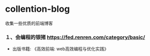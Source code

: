 # collention-blog
收集一些优质的前端博客

### １、会编程的银猪 https://fed.renren.com/category/basic/
- 出版书籍: 《高效前端: web高效编程与优化实践》
